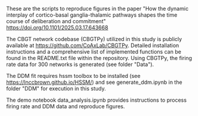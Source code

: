 These are the scripts to reproduce figures in the paper "How the dynamic interplay of cortico-basal ganglia-thalamic pathways shapes the time course of deliberation and commitment" https://doi.org/10.1101/2025.03.17.643668

The CBGT network codebase (CBGTPy) utilized in this study is publicly available at https://github.com/CoAxLab/CBGTPy. Detailed installation instructions and a comprehensive list of implemented functions can be found in the README.txt file within the repository. Using CBGTPy, the firing rate data for 300 networks is generated (see folder "Data").

The DDM fit requires hssm toolbox to be installed (see https://lnccbrown.github.io/HSSM/) and see generate_ddm.ipynb in the folder "DDM" for execution in this study. 

The demo notebook data_analysis.ipynb provides instructions to process firing rate and DDM data and reproduce figures.

